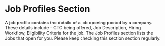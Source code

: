 # Job Profiles Section

A job profile contains the details of a job opening posted by a company. These details include - CTC being offered, Job Description, Hiring Workflow, Eligibility Criteria for the job. The Job Profiles section lists the Jobs that open for you. Please keep checking this section section regularly.

